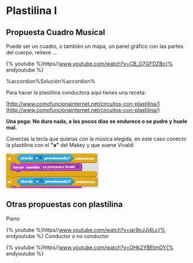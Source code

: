 
# Plastilina I

## Propuesta Cuadro Musical

Puede ser un cuadro, o también un mapa, un panel gráfico con las partes del cuerpo, relieve ...

{% youtube %}https//www.youtube.com/watch?v=CB_O7GFDZBc{% endyoutube %}


%accordion%Solución%accordion%

Para hacer la plastilina conductora aquí tienes una receta:

[http://www.comofuncionainternet.net/circuitos-con-plastilina/](http://www.comofuncionainternet.net/circuitos-con-plastilina/)



**Una pega: No dura nada, a los pocos días se endurece o se pudre y huele mal.**

Conectas la tecla que quieras con la música elegida, en este caso conecto la plastilina con el **"a"** del Makey y que suene Vivaldi

![](img/2016-10-02_08_15_11-Untitled-6_on_Scratch.png)
## Otras propuestas con plastilina

Piano

{% youtube %}https//www.youtube.com/watch?v=iar9oJJj4Lc{% endyoutube %}
Conductor o no conductor

{% youtube %}https//www.youtube.com/watch?v=OHk2YBEtmDY{% endyoutube %}
